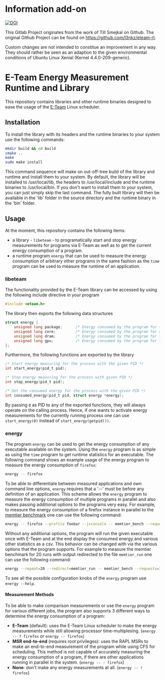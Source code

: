 # Information add-on

[![DOI](https://zenodo.org/badge/415662222.svg)](https://zenodo.org/badge/latestdoi/415662222)

This Gitlab Project originates from the work of Till Smejkal on Github.
The original Github Project can be found on https://github.com/l3nkz/eteam-rt.

Custom changes are not intended to constitue an improvement in any way. They should rather be 
seen as an adaption to the given environmental conditions of Ubuntu Linux Xenial 
(Kernel 4.4.0-209-generic).

# E-Team Energy Measurement Runtime and Library

This repository contains libraries and other runtime binaries designed to ease the usage of the
[E-Team](https://os.inf.tu-dresden.de/papers_ps/atc2017-e-team.pdf) Linux scheduler.

## Installation

To install the library with its headers and the runtime binaries to your system use the following commands:

```bash
mkdir build && cd build
cmake ..
make
sudo make install
```

This command sequence will make on out-off-tree build of the library and runtime and install them to your system.
By default, the library will be installed to /usr/local/lib, the headers to /usr/local/include and the runtime
binaries to /usr/local/bin. If you don't want to install them to your system, you can just simply skip the
last command. The fully built library will then be available in the 'lib' folder in the source directory and the
runtime binary in the 'bin' folder.

## Usage

At the moment, this repository contains the following items:

+ a library - `libeteam` - to programatically start and stop energy measurements for programs via E-Team as well as to get the
  current energy consumption of a program.
+ a runtime program `energy` that can be used to measure the energy consumption of arbitrary other programs in the same
  fashion as the `time` program can be used to measure the runtime of an application.

### libeteam

The functionality provided by the E-Team library can be accessed by using the following include directive in your program

```c
#include <eteam.h>
```

The library then exports the following data structures

```c
struct energy {
    unsigned long package;      /* Energy consumed by the program for the whole package (uJ) */
    unsigned long core;         /* Energy consumed by the program for all CPU cores (uJ) */
    unsigned long dram;         /* Energy consumed by the program for the DRAM (uJ) */
    unsigned long gpu;          /* Energy consumed by the program for the internal GPU (uJ) */
};
```

Furthermore, the following functions are exported by the library

```c
/* Start energy measuring for the process with the given PID */
int start_energy(pid_t pid);

/* Stop energy measuring for the process with given PID */
int stop_energy(pid_t pid);

/* Get the consumed energy for the process with the given PID */
int consumed_energy(pid_t pid, struct energy *energy);
```

By passing `0` as PID to any of the exported functions, they will always operate on the calling process. Hence, if one wants
to activate energy measurements for the currently running process one can use `start_energy(0)` instead of `start_energy(getpid())`.

### energy

The program `energy` can be used to get the energy consumption of any executable available on the system. Using the `energy` program
is as simple as using the `time` program to get runtime statistics for an executable. The following command shows an example usage
of the energy program to measure the energy consumption of `firefox`:

```bash
energy -- firefox
```

To be able to differentiate between measured applications and own command line options, `energy` requires that a '--' must be before
any definition of an application. This scheme allows the `energy` program to measure the energy consumption of multiple programs
in parallel and also makes passing additional options to the programs very easy. For example, to measure the energy consumption of a
firefox instance in parallel to the [memtier benchmark][memtierbench] one can use the following command:

```bash
energy -- firefox --profile foobar --jsconsole -- memtier_bench --request=10000 --data-size=1024
```

Without any additional options, the program will run the given executable once with E-Team and at the end display the consumed energy
and various other statistics as a csv. This behavior can be changed with via the various options that the program supports. For example
to measure the memtier benchmark for 20 runs with output redirected to the file `memtier_run` one can use the following command:

```bash
energy --repeat=20 --redirect=memtier_run -- memtier_bench --requests=10000 --data-size=1024
```

To see all the possible configuration knobs of the `energy` program use `energy --help`.

#### Measurement Methods

To be able to make comparison measurements or use the `energy` program for various different jobs, the program also supports 3 different
ways to determine the energy consumption of a program:

+ **E-Team** (default): uses the E-Team Linux scheduler to make the energy measurements while still allowing processor time-multiplexing.
  (`energy -- ? firefox` or `energy -- firefox`)
+ **MSR end-to-end** (requires root privileges): uses the RAPL MSRs to make an end-to-end measurement of the program while using CFS
  for scheduling. This method is not capable of accurately measuring the energy consumption of a program, if there are other applications
  running in parallel in the system. (`energy -- - firefox`)
+ **None**: don't make any energy measurements at all. (`energy -- ! firefox`)


[eteam]: https://dummy.com "E-Team scheduler for the Linux kernel"
[memtierbench]: https://github.com/RedisLabs/memtier_benchmark "NoSQL Redis and Memcache traffic generation and benchmarking tool"

